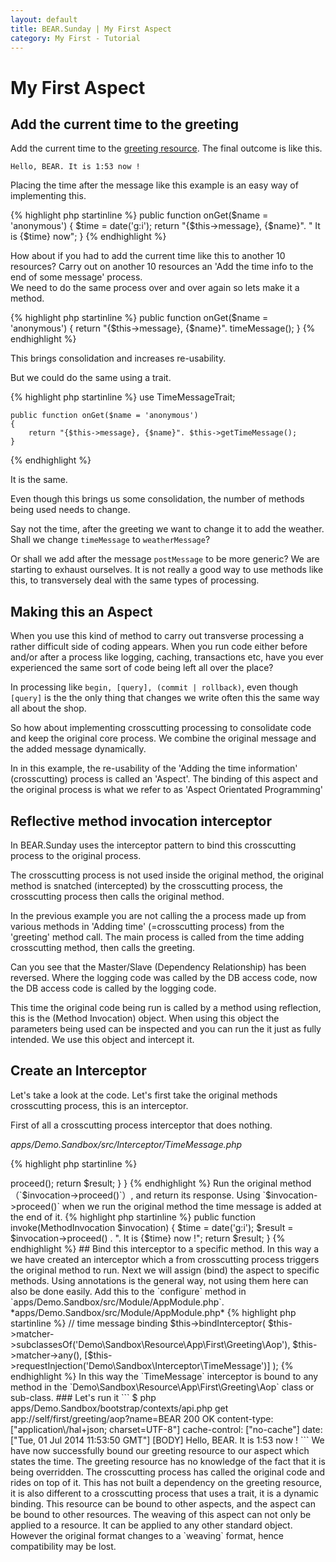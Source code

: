 ```yaml
---
layout: default
title: BEAR.Sunday | My First Aspect
category: My First - Tutorial
--- 
```


# My First Aspect

## Add the current time to the greeting 

Add the current time to the [greeting resource](my_first_resource.html). The final outcome is like this.

```
Hello, BEAR. It is 1:53 now !
```

Placing the time after the message like this example is an easy way of implementing this.

{% highlight php startinline %}
    public function onGet($name = 'anonymous')
    {
        $time = date('g:i');
        return "{$this->message}, {$name}". " It is {$time} now";
    }
{% endhighlight %}

How about if you had to add the current time like this to another 10 resources? 
Carry out on another 10 resources an 'Add the time info to the end of some message' process.  
We need to do the same process over and over again so lets make it a method.

{% highlight php startinline %}
    public function onGet($name = 'anonymous')
    {
        return "{$this->message}, {$name}". timeMessage();
    }
{% endhighlight %}

This brings consolidation and increases re-usability.

But we could do the same using a trait.

{% highlight php startinline %}
    use TimeMessageTrait;

    public function onGet($name = 'anonymous')
    {
        return "{$this->message}, {$name}". $this->getTimeMessage();
    }
{% endhighlight %}

It is the same.

Even though this brings us some consolidation, the number of methods being used needs to change.

Say not the time, after the greeting we want to change it to add the weather.
Shall we change `timeMessage` to `weatherMessage`?

Or shall we add after the message `postMessage` to be more generic?
We are starting to exhaust ourselves. 
It is not really a good way to use methods like this, to transversely deal with the same types of processing.

## Making this an Aspect 

When you use this kind of method to carry out transverse processing a rather difficult side of coding appears.
When you run code either before and/or after a process like logging, caching, transactions etc,
have you ever experienced the same sort of code being left all over the place? 

In processing like `begin, [query], (commit | rollback)`, even though
`[query]` is the the only thing that changes we write often this the same way all about the shop.

So how about implementing crosscutting processing to consolidate code and keep the original core process.
We combine the original message and the added message dynamically.

In in this example, the re-usability of the 'Adding the time information' (crosscutting) process is called an 'Aspect'.
The binding of this aspect and the original process is what we refer to as 'Aspect Orientated Programming'

## Reflective method invocation interceptor 

In BEAR.Sunday uses the interceptor pattern to bind this crosscutting process to the original process.  

The crosscutting process is not used inside the original method, the original method is snatched (intercepted) by the 
crosscutting process, the crosscutting process then calls the original method.

In the previous example you are not calling the a process made up from various methods in 'Adding time' (=crosscutting process) from the 'greeting' method call.
The main process is called from the time adding crosscutting method, then calls the greeting.

Can you see that the Master/Slave (Dependency Relationship) has been reversed. 
Where the logging code was called by the DB access code, 
now the DB access code is called by the logging code.

This time the original code being run is called by a method using reflection, this is the (Method Invocation) object.
When using this object the parameters being used can be inspected and you can run the it just as fully intended. 
We use this object and intercept it.

## Create an Interceptor 

Let's take a look at the code.
Let's first take the original methods crosscutting process, this is an interceptor.

First of all a crosscutting process interceptor that does nothing.

*apps/Demo.Sandbox/src/Interceptor/TimeMessage.php*

{% highlight php startinline %}
<?php
/**
 * Time message
 */
namespace Demo\Sandbox\Interceptor;

use Ray\Aop\MethodInterceptor;
use Ray\Aop\MethodInvocation;

/**
 * +Time message add interceptor
 */
class TimeMessage implements MethodInterceptor
{
    /**
     * {@inheritdoc}
     */
    public function invoke(MethodInvocation $invocation)
    {
        $result = $invocation->proceed();
        return $result;
    }
}
{% endhighlight %}

Run the original method（`$invocation->proceed()`）, and return its response.

Using `$invocation->proceed()` when we run the original method the time message is added at the end of it.

{% highlight php startinline %}
    public function invoke(MethodInvocation $invocation)
    {
        $time = date('g:i');
        $result = $invocation->proceed() . ". It is {$time} now !";

        return $result;
    }
{% endhighlight %}

## Bind this interceptor to a specific method. 

In this way a we have created an interceptor which a from crosscutting process 
triggers the original method to run. Next we will assign (bind) the aspect to specific methods.

Using annotations is the general way, not using them here can also be done easily.

Add this to the `configure` method in `apps/Demo.Sandbox/src/Module/AppModule.php`.

*apps/Demo.Sandbox/src/Module/AppModule.php*

{% highlight php startinline %}
    // time message binding
    $this->bindInterceptor(
        $this->matcher->subclassesOf('Demo\Sandbox\Resource\App\First\Greeting\Aop'),
        $this->matcher->any(),
        [$this->requestInjection('Demo\Sandbox\Interceptor\TimeMessage')]
    );
{% endhighlight %}

In this way the `TimeMessage` interceptor is bound to any method in the `Demo\Sandbox\Resource\App\First\Greeting\Aop` class or sub-class.

### Let's run it

```
$ php apps/Demo.Sandbox/bootstrap/contexts/api.php get app://self/first/greeting/aop?name=BEAR

200 OK
content-type: ["application\/hal+json; charset=UTF-8"]
cache-control: ["no-cache"]
date: ["Tue, 01 Jul 2014 11:53:50 GMT"]
[BODY]
Hello, BEAR. It is 1:53 now !
```

We have now successfully bound our greeting resource to our aspect which states the time.
The greeting resource has no knowledge of the fact that it is being overridden.
The crosscutting process has called the original code and rides on top of it.

This has not built a dependency on the greeting resource, 
it is also different to a crosscutting process that uses a trait, it is a dynamic binding.
This resource can be bound to other aspects, and the aspect can be bound to other resources.

The weaving of this aspect can not only be applied to a resource.
It can be applied to any other standard object.
However the original format changes to a `weaving` format, hence compatibility may be lost.
